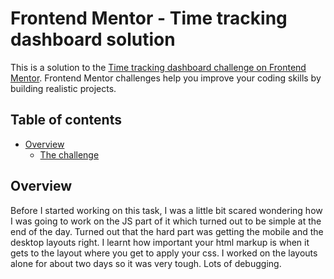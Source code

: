 # Frontend Mentor - Time tracking dashboard solution

This is a solution to the [Time tracking dashboard challenge on Frontend Mentor](https://www.frontendmentor.io/challenges/time-tracking-dashboard-UIQ7167Jw). Frontend Mentor challenges help you improve your coding skills by building realistic projects. 

## Table of contents

- [Overview](#overview)
  - [The challenge](#the-challenge)


## Overview

Before I started working on this task, I was a little bit scared wondering how I was going to work on the JS part of it which turned out to be simple at the end of the day. 
Turned out that the hard part was getting the mobile and the desktop layouts right. I learnt how important your html markup is when it gets to the layout where you get to apply your css. 
I worked on the layouts alone for about two days so it was very tough. Lots of debugging.


